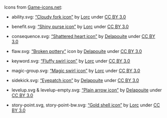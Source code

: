 Icons from [Game-icons.net](https://game-icons.net/):

- ability.svg: [“Cloudy fork icon”](https://game-icons.net/1x1/lorc/cloudy-fork.html) by [Lorc][lorc] under [CC BY 3.0][cc-by-3.0]
- benefit.svg: [“Shiny purse icon”](https://game-icons.net/1x1/lorc/shiny-purse.html) by [Lorc][lorc] under [CC BY 3.0][cc-by-3.0]
- consequence.svg: [“Shattered heart icon”](https://game-icons.net/1x1/delapouite/shattered-heart.html) by [Delapouite][delapouite] under [CC BY 3.0][cc-by-3.0]
- flaw.svg: [“Broken pottery”](https://game-icons.net/1x1/delapouite/broken-pottery.html) icon by [Delapouite][delapouite] under [CC BY 3.0][cc-by-3.0]
- keyword.svg: [“Fluffy swirl icon”](https://game-icons.net/1x1/lorc/fluffy-swirl.html) by [Lorc][lorc] under [CC BY 3.0][cc-by-3.0]
- magic-group.svg: [“Magic swirl icon”](https://game-icons.net/1x1/lorc/magic-swirl.html) by [Lorc][lorc] under [CC BY 3.0][cc-by-3.0]
- sidekick.svg: [“Eyepatch icon”](https://game-icons.net/1x1/delapouite/eyepatch.html) by [Delapouite][delapouite] under [CC BY 3.0][cc-by-3.0]
- levelup.svg & levelup-empty.svg: [“Plain arrow icon”](https://game-icons.net/1x1/delapouite/plain-arrow.html) by [Delapouite][delapouite] under [CC BY 3.0][cc-by-3.0]
- story-point.svg, story-point-bw.svg: [“Gold shell icon”](https://game-icons.net/1x1/lorc/gold-shell.html) by [Lorc][lorc] under [CC BY 3.0][cc-by-3.0]


  [lorc]: https://lorcblog.blogspot.com/
  [delapouite]: https://delapouite.com/
  [cc-by-3.0]: http://creativecommons.org/licenses/by/3.0/
  [eggdropsoap]: https://github.com/eggdropsoap
